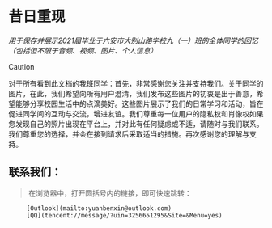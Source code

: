 # 昔日重现
*用于保存并展示2021届毕业于六安市大别山路学校九（一）班的全体同学的回忆（包括但不限于音频、视频、图片、个人信息）*

>[!CAUTION]
>对于所有看到此文档的我班同学：首先，非常感谢您关注并支持我们。关于同学的图片，在此，我们希望向所有用户澄清，我们发布这些图片的初衷是出于善意，希望能够分享校园生活中的点滴美好。这些图片展示了我们的日常学习和活动，旨在促进同学间的互动与交流，增进友谊。我们尊重每一位用户的隐私权和肖像权如果您发现自己的照片出现在平台上，并对此有任何疑虑或不适，请随时与我们联系。我们尊重您的选择，并会在接到请求后采取适当的措施。再次感谢您的理解与支持。

## 联系我们：

>在浏览器中，打开圆括号内的链接，即可快速跳转：

         [Outlook](mailto:yuanbenxin@outlook.com)
         [QQ](tencent://message/?uin=3256651295&Site=&Menu=yes)
         
 
